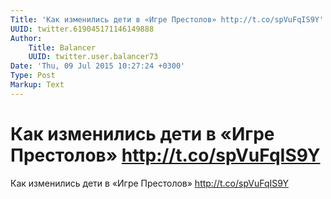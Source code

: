 ```yaml
---
Title: 'Как изменились дети в «Игре Престолов» http://t.co/spVuFqIS9Y'
UUID: twitter.619045171146149888
Author:
    Title: Balancer
    UUID: twitter.user.balancer73
Date: 'Thu, 09 Jul 2015 10:27:24 +0300'
Type: Post
Markup: Text
---
```


# Как изменились дети в «Игре Престолов» http://t.co/spVuFqIS9Y

Как изменились дети в «Игре Престолов»
http://t.co/spVuFqIS9Y